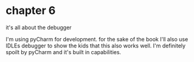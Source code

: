 # chapter 6

it's all about the debugger

I'm using pyCharm for development. for the sake of the book I'll also use IDLEs debugger to show the kids that this also works well. I'm definitely spoilt by pyCharm and it's built in capabilities.
